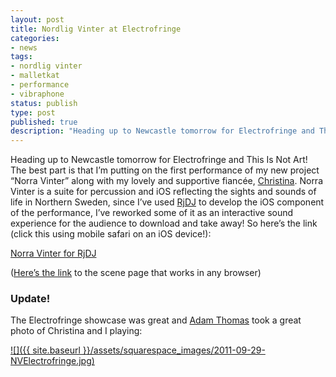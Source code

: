 ```yaml
---
layout: post
title: Nordlig Vinter at Electrofringe
categories:
- news
tags:
- nordlig vinter
- malletkat
- performance
- vibraphone
status: publish
type: post
published: true
description: "Heading up to Newcastle tomorrow for Electrofringe and This Is Not Art! The best part is that I’m putting on the first performance of my new project"
---
```


Heading up to Newcastle tomorrow for Electrofringe and This Is Not Art! The best part is that I’m putting on the first performance of my new project “Norra Vinter” along with my lovely and supportive fiancée, [Christina](http://saturdaysspecimen.blogspot.com). Norra Vinter is a suite for percussion and iOS reflecting the sights and sounds of life in Northern Sweden, since I’ve used [RjDJ](http://rjdj.me) to develop the iOS component of the performance, I’ve reworked some of it as an interactive sound experience for the audience to download and take away! So here’s the link (click this using mobile safari on an iOS device!):

[Norra Vinter for RjDJ](rjdj://rjdj.me/sharescene/norra-vinter.rjz)

([Here’s the link](http://rjdj.me/sharescene/norra-vinter/) to the scene page that works in any browser)

### Update!

The Electrofringe showcase was great and [Adam Thomas](http://www.flickr.com/photos/58053205@N06/) took a great photo of Christina and I playing:

[![]({{ site.baseurl }}/assets/squarespace_images/2011-09-29-NVElectrofringe.jpg)](http://www.flickr.com/photos/58053205@N06/)
